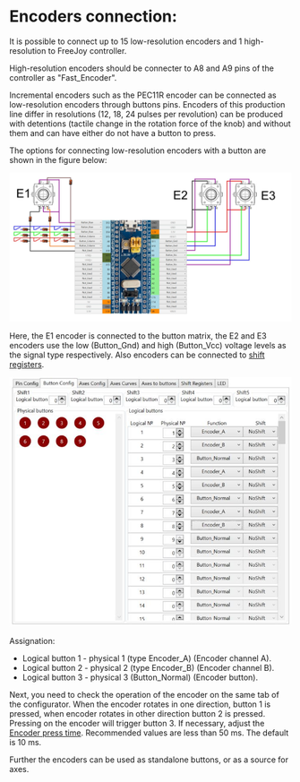 # Encoders connection:

It is possible to connect up to 15 low-resolution encoders and 1 high-resolution to FreeJoy controller.

High-resolution encoders should be connecter to A8 and A9 pins of the controller as "Fast_Encoder".

Incremental encoders such as the PEC11R encoder can be connected as low-resolution encoders through buttons pins. Encoders of this production line differ in resolutions (12, 18, 24 pulses per revolution) can be produced with detentions (tactile change in the rotation force of the knob) and without them and can have either do not have a button to press.

The options for connecting low-resolution encoders with a button are shown in the figure below:

![](../images/E1.jpg)

Here, the E1 encoder is connected to the button matrix, the E2 and E3 encoders use the low (Button_Gnd) and high (Button_Vcc) voltage levels as the signal type respectively. Also encoders can be connected to [shift registers](Connecting-buttons-to-shift-registers.md).

![](../images/E2.jpg)

Assignation:
* Logical button 1 - physical 1 (type Encoder_А) (Encoder channel A).
* Logical button 2 - physical 2 (type Encoder_B) (Encoder channel B).
* Logical button 3 - physical 3 (Button_Normal) (Encoder button).

Next, you need to check the operation of the encoder on the same tab of the configurator. When the encoder rotates in one direction, button 1 is pressed, when encoder rotates in other direction button 2 is pressed. Pressing on the encoder will trigger button 3. If necessary, adjust the [Encoder press time](Advanced-settings.md). Recommended values are less than 50 ms. The default is 10 ms.

Further the encoders can be used as standalone buttons, or as a source for axes.
